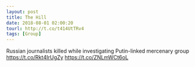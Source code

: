 ```yaml
---
layout: post
title: The Hill
date: 2018-08-01 02:00:20
tourl: http://t.co/t414UtTRv4
tags: [Group]
---
```

Russian journalists killed while investigating Putin-linked mercenary group https://t.co/Rkt4IrUgZy https://t.co/ZNLmWCt6oL